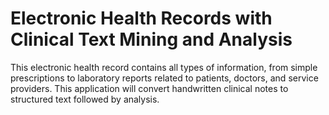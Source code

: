 # Electronic Health Records with Clinical Text Mining and Analysis
 This electronic health record contains all types of information, from simple prescriptions to laboratory reports related to patients, doctors, and service providers. This application will convert handwritten clinical notes to structured text followed by analysis.
